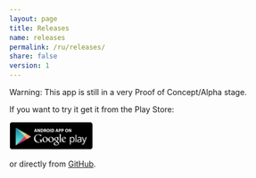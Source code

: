 ```yaml
---
layout: page
title: Releases
name: releases
permalink: /ru/releases/
share: false
version: 1
---
```


Warning: This app is still in a very Proof of Concept/Alpha stage.

If you want to try it get it from the Play Store:

<a href="https://play.google.com/apps/testing/com.greenaddress.abcore" target="_blank" ><img style="width: 150px;" src="/assets/images/playstore.png"></a>

or directly from [GitHub](https://github.com/greenaddress/abcore/releases/tag/v0.49alphaPoC).

<!-- {% include releases.html %} -->
